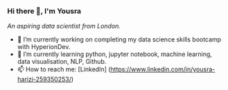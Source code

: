 ### Hi there 👋, I'm Yousra

*An aspiring data scientist from London.*

- 🔭 I’m currently working on completing my data science skills bootcamp with HyperionDev.
- 🌱 I’m currently learning python, jupyter notebook, machine learning, data visualisation, NLP, Github. 
- 📫 How to reach me: [LinkedIn] (https://www.linkedin.com/in/yousra-harizi-259350253/)

